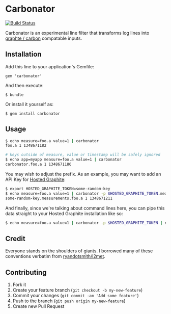 # Carbonator

[![Build Status](https://secure.travis-ci.org/gorsuch/carbonator.png)](http://travis-ci.org/gorsuch/carbonator)

Carbonator is an experimental line filter that transforms log lines into [graphte / carbon](https://graphite.readthedocs.org/en/latest/) compatable inputs.

## Installation

Add this line to your application's Gemfile:

    gem 'carbonator'

And then execute:

    $ bundle

Or install it yourself as:

    $ gem install carbonator

## Usage

```bash
$ echo measure=foo.a value=1 | carbonator
foo.a 1 1348671182

# keys outside of measure, value or timestamp will be safely ignored
$ echo app=myapp measure=foo.a value=1 | carbonator
carbonator.foo.a 1 1348671186
```

You may wish to adjust the prefix.  As an example, you may want to add an API Key for [Hosted Graphite](http://hostedgraphite.com/):

```bash
$ export HOSTED_GRAPHITE_TOKEN=some-random-key
$ echo measure=foo.a value=1 | carbonator -p $HOSTED_GRAPHITE_TOKEN.measurements
some-random-key.measurements.foo.a 1 1348671211
```

And finally, since we're talking about command lines here, you can pipe this data straight to your Hosted Graphite installation like so:

```bash
$ echo measure=foo.a value=1 | carbonator -p $HOSTED_GRAPHITE_TOKEN | nc carbon.hostedgraphite.com 2003
```

## Credit

Everyone stands on the shoulders of giants.  I borrowed many of these conventions verbatim from [ryandotsmith/l2met](https://github.com/ryandotsmith/l2met).

## Contributing

1. Fork it
2. Create your feature branch (`git checkout -b my-new-feature`)
3. Commit your changes (`git commit -am 'Add some feature'`)
4. Push to the branch (`git push origin my-new-feature`)
5. Create new Pull Request

